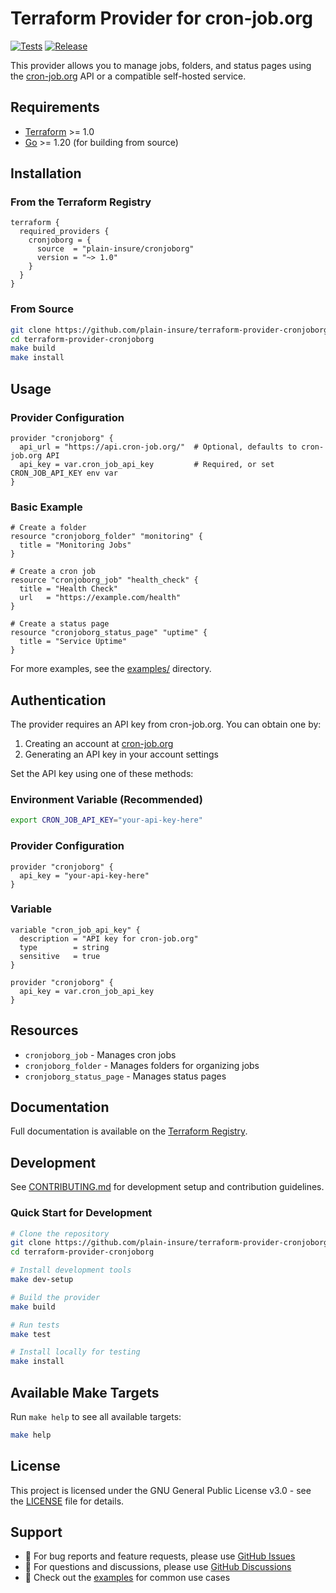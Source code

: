 # Terraform Provider for cron-job.org

[![Tests](https://github.com/plain-insure/terraform-provider-cronjoborg/workflows/Tests/badge.svg)](https://github.com/plain-insure/terraform-provider-cronjoborg/actions?query=workflow%3ATests)
[![Release](https://github.com/plain-insure/terraform-provider-cronjoborg/workflows/Release/badge.svg)](https://github.com/plain-insure/terraform-provider-cronjoborg/actions?query=workflow%3ARelease)

This provider allows you to manage jobs, folders, and status pages using the [cron-job.org](https://www.cron-job.org/) API or a compatible self-hosted service.

## Requirements

- [Terraform](https://www.terraform.io/downloads.html) >= 1.0
- [Go](https://golang.org/doc/install) >= 1.20 (for building from source)

## Installation

### From the Terraform Registry

```hcl
terraform {
  required_providers {
    cronjoborg = {
      source  = "plain-insure/cronjoborg"
      version = "~> 1.0"
    }
  }
}
```

### From Source

```bash
git clone https://github.com/plain-insure/terraform-provider-cronjoborg.git
cd terraform-provider-cronjoborg
make build
make install
```

## Usage

### Provider Configuration

```hcl
provider "cronjoborg" {
  api_url = "https://api.cron-job.org/"  # Optional, defaults to cron-job.org API
  api_key = var.cron_job_api_key         # Required, or set CRON_JOB_API_KEY env var
}
```

### Basic Example

```hcl
# Create a folder
resource "cronjoborg_folder" "monitoring" {
  title = "Monitoring Jobs"
}

# Create a cron job
resource "cronjoborg_job" "health_check" {
  title = "Health Check"
  url   = "https://example.com/health"
}

# Create a status page
resource "cronjoborg_status_page" "uptime" {
  title = "Service Uptime"
}
```

For more examples, see the [examples/](./examples/) directory.

## Authentication

The provider requires an API key from cron-job.org. You can obtain one by:

1. Creating an account at [cron-job.org](https://www.cron-job.org/)
2. Generating an API key in your account settings

Set the API key using one of these methods:

### Environment Variable (Recommended)
```bash
export CRON_JOB_API_KEY="your-api-key-here"
```

### Provider Configuration
```hcl
provider "cronjoborg" {
  api_key = "your-api-key-here"
}
```

### Variable
```hcl
variable "cron_job_api_key" {
  description = "API key for cron-job.org"
  type        = string
  sensitive   = true
}

provider "cronjoborg" {
  api_key = var.cron_job_api_key
}
```

## Resources

- `cronjoborg_job` - Manages cron jobs
- `cronjoborg_folder` - Manages folders for organizing jobs
- `cronjoborg_status_page` - Manages status pages

## Documentation

Full documentation is available on the [Terraform Registry](https://registry.terraform.io/providers/plain-insure/cronjob/latest/docs).

## Development

See [CONTRIBUTING.md](./CONTRIBUTING.md) for development setup and contribution guidelines.

### Quick Start for Development

```bash
# Clone the repository
git clone https://github.com/plain-insure/terraform-provider-cronjoborg.git
cd terraform-provider-cronjoborg

# Install development tools
make dev-setup

# Build the provider
make build

# Run tests
make test

# Install locally for testing
make install
```

## Available Make Targets

Run `make help` to see all available targets:

```bash
make help
```

## License

This project is licensed under the GNU General Public License v3.0 - see the [LICENSE](LICENSE) file for details.

## Support

- 🐛 For bug reports and feature requests, please use [GitHub Issues](https://github.com/plain-insure/terraform-provider-cronjoborg/issues)
- 💬 For questions and discussions, please use [GitHub Discussions](https://github.com/plain-insure/terraform-provider-cronjoborg/discussions)
- 📖 Check out the [examples](./examples/) for common use cases